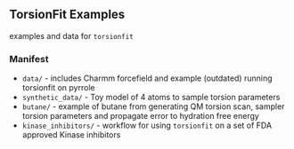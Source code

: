 ## TorsionFit Examples

examples and data for `torsionfit`

### Manifest

* `data/` - includes Charmm forcefield and example (outdated) running torsionfit on pyrrole
* `synthetic_data/` - Toy model of 4 atoms to sample torsion parameters
* `butane/` - example of butane from generating QM torsion scan, sampler torsion parameters
and propagate error to hydration free energy
* `kinase_inhibitors/` - workflow for using `torsionfit` on a set of FDA approved Kinase inhibitors
